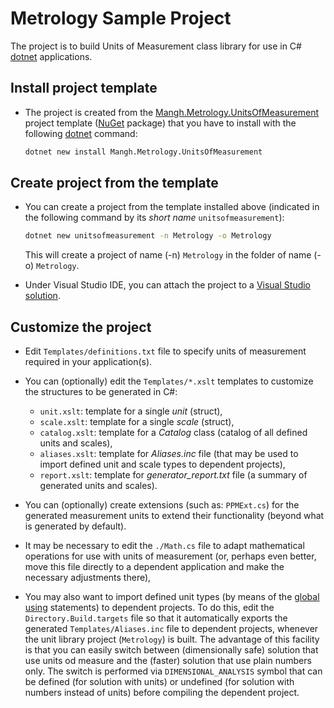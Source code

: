 ﻿# Metrology Sample Project

The project is to build Units of Measurement class library for use in C#
[dotnet](https://dotnet.microsoft.com/en-us/) applications. 


## Install project template

- The project is created from the
[Mangh.Metrology.UnitsOfMeasurement](https://www.nuget.org/packages/Mangh.Metrology.UnitsOfMeasurement)
project template ([NuGet](https://www.nuget.org/) package) that you have to
install with the following [dotnet](https://learn.microsoft.com/en-us/dotnet/core/tools/dotnet) command:

  ```sh
  dotnet new install Mangh.Metrology.UnitsOfMeasurement
  ```

## Create project from the template

- You can create a project from the template installed above
(indicated in the following command by its _short name_ `unitsofmeasurement`):

  ```sh
  dotnet new unitsofmeasurement -n Metrology -o Metrology
  ```
  This will create a project of name (-n) `Metrology` in the folder of name (-o) `Metrology`.

- Under Visual Studio IDE, you can attach the project to a
[Visual Studio solution](https://docs.microsoft.com/en-us/visualstudio/get-started/tutorial-projects-solutions?view=vs-2022).

## Customize the project

- Edit `Templates/definitions.txt` file to specify units of measurement required in your application(s).

- You can (optionally) edit the `Templates/*.xslt` templates to customize the structures to be generated in C#:
    - `unit.xslt`: template for a single _unit_ (struct),
    - `scale.xslt`: template for a single _scale_ (struct),
    - `catalog.xslt`: template for a _Catalog_ class (catalog of all defined units and scales),
    - `aliases.xslt`: template for _Aliases.inc_ file (that may be used to import defined unit and scale types to dependent projects),
    - `report.xslt`: template for _generator_report.txt_ file (a summary of generated units and scales).

- You can (optionally) create extensions (such as: `PPMExt.cs`) for the generated measurement units
to extend their functionality (beyond what is generated by default).

- It may be necessary to edit the `./Math.cs` file to adapt mathematical operations for use with units of measurement
(or, perhaps even better, move this file directly to a dependent application and make the necessary adjustments there),

- You may also want to import defined unit types (by means of the [global using](https://learn.microsoft.com/en-us/dotnet/csharp/language-reference/keywords/using-directive) statements) to dependent projects.
To do this, edit the `Directory.Build.targets` file so that it automatically exports the generated `Templates/Aliases.inc`
file to dependent projects, whenever the unit library project (`Metrology`) is built.
The advantage of this facility is that you can easily switch between (dimensionally safe) solution that use units od measure and the (faster) solution that use plain numbers only.
The switch is performed via `DIMENSIONAL_ANALYSIS` symbol that can be defined (for solution with units) or undefined (for solution with numbers instead of units) before compiling the dependent project.
